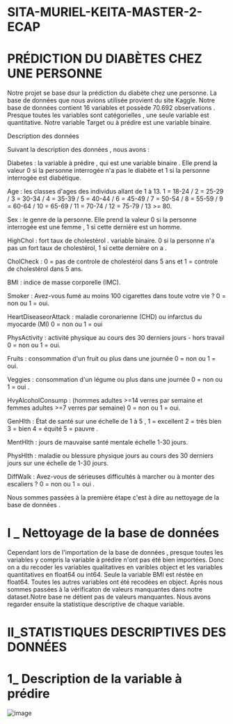 # SITA-MURIEL-KEITA-MASTER-2-ECAP
# PRÉDICTION DU DIABÈTES CHEZ UNE PERSONNE 

Notre projet se base dsur la prédiction du diabète chez une personne. La base de données que nous avions utilisée provient du site Kaggle.
Notre base de données contient 16 variables et possède 70.692 observations . Presque toutes les variables sont catégorielles , une seule variable est quantitative. Notre variable Target ou à prédire est une variable binaire. 


Description des données 

 Suivant la description des données , nous avons :
 
 Diabetes : la variable à prédire , qui est une variable binaire . Elle prend la valeur 0 si la personne interrogée n'a pas le diabète et 1 si la personne interrogée est diabétique. 
 
 Age : les classes d'ages des individus allant de 1 à 13. 1 = 18-24 / 2 = 25-29 / 3 = 30-34 / 4 = 35-39 / 5 = 40-44 / 6 = 45-49 / 7 = 50-54 / 8 = 55-59 / 9 = 60-64 / 10 = 65-69 / 11 = 70-74 / 12 = 75-79 / 13 >= 80.
 
 Sex : le genre de la personne. Elle prend la valeur 0 si la personne interrogée est une femme , 1 si cette dernière est un homme. 
 
 HighChol : fort taux de cholestérol . variable binaire. 0 si la personne n'a pas un fort taux de cholestérol, 1 si cette dernière on a . 
 
 CholCheck : 0 = pas de controle de cholestérol dans 5 ans et  1 = controle de cholestérol dans 5 ans.

 BMI : indice de masse corporelle (IMC). 
 
 Smoker : Avez-vous fumé au moins 100 cigarettes dans toute votre vie ?  0 = non ou 1 = oui.
 
 HeartDiseaseorAttack : maladie coronarienne (CHD) ou infarctus du myocarde (MI) 0 = non ou  1 = oui
 
 PhysActivity : activité physique au cours des 30 derniers jours - hors travail  0 = non ou  1 = oui.
 
 Fruits : consommation d'un fruit ou plus dans une journée  0 = non ou  1 = oui.
 
 Veggies : consommation d'un légume ou plus dans une journée 0 = non ou  1 = oui .
 
 HvyAlcoholConsump : (hommes adultes >=14 verres par semaine et femmes adultes >=7 verres par semaine) 0 = non ou 1 = oui.
 
 GenHlth : État de santé sur une échelle de 1 à 5 ,  1 = excellent 2 = très bien 3 = bien 4 = équité 5 = pauvre .
 
 MentHlth : jours de mauvaise santé mentale échelle 1-30 jours.
 
 
 PhysHlth : maladie ou blessure physique jours au cours des 30 derniers jours sur une échelle de 1-30 jours.
 
 DiffWalk : Avez-vous de sérieuses difficultés à marcher ou à monter des escaliers ? 0 = non ou 1 = oui .

Nous sommes passées à la première étape c'est à dire au nettoyage de la base de données . 


# I _ Nettoyage de la base de données 

Cependant lors de l'importation de la base de données , presque toutes les variables y compris la variable à prédire n'ont pas été bien importées. Donc on a du recoder les variables qualitatives en varibles object et les variables quantitatives en float64 ou int64. Seule la variable BMI est réstée en float64. Toutes les autres variables ont été recodées en object.
Après nous sommes passées à la vérificaton de valeurs manquantes dans notre dataset.Notre base ne détient pas de valeurs manquantes. Nous avons regarder ensuite la statistique descriptive de chaque variable.

# II_STATISTIQUES DESCRIPTIVES DES DONNÉES 

  #  1_ Description de la variable à prédire 
  
  ![image](https://user-images.githubusercontent.com/118168338/218110225-c5481594-62ee-4d81-bf83-c0ba9770ab19.png)
